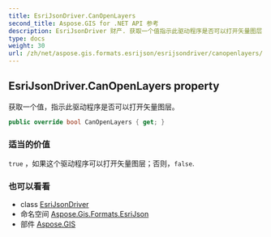 ```yaml
---
title: EsriJsonDriver.CanOpenLayers
second_title: Aspose.GIS for .NET API 参考
description: EsriJsonDriver 财产. 获取一个值指示此驱动程序是否可以打开矢量图层
type: docs
weight: 30
url: /zh/net/aspose.gis.formats.esrijson/esrijsondriver/canopenlayers/
---
```

## EsriJsonDriver.CanOpenLayers property

获取一个值，指示此驱动程序是否可以打开矢量图层。

```csharp
public override bool CanOpenLayers { get; }
```

### 适当的价值

`true` ，如果这个驱动程序可以打开矢量图层；否则，`false`.

### 也可以看看

* class [EsriJsonDriver](../)
* 命名空间 [Aspose.Gis.Formats.EsriJson](../../esrijsondriver/)
* 部件 [Aspose.GIS](../../../)


